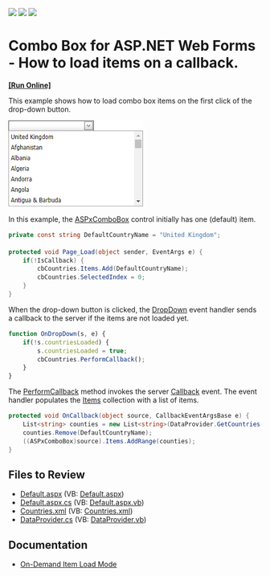 <!-- default badges list -->
![](https://img.shields.io/endpoint?url=https://codecentral.devexpress.com/api/v1/VersionRange/128531810/13.1.4%2B)
[![](https://img.shields.io/badge/Open_in_DevExpress_Support_Center-FF7200?style=flat-square&logo=DevExpress&logoColor=white)](https://supportcenter.devexpress.com/ticket/details/E1426)
[![](https://img.shields.io/badge/📖_How_to_use_DevExpress_Examples-e9f6fc?style=flat-square)](https://docs.devexpress.com/GeneralInformation/403183)
<!-- default badges end -->

# Combo Box for ASP.NET Web Forms - How to load items on a callback.
<!-- run online -->
**[[Run Online]](https://codecentral.devexpress.com/e1426/)**
<!-- run online end -->

This example shows how to load combo box items on the first click of the drop-down button.

![Combo box](combo-box.png)

In this example, the [ASPxComboBox](https://docs.devexpress.com/AspNet/DevExpress.Web.ASPxComboBox) control initially has one (default) item. 

```cs
private const string DefaultCountryName = "United Kingdom";

protected void Page_Load(object sender, EventArgs e) {
    if(!IsCallback) {
        cbCountries.Items.Add(DefaultCountryName);
        cbCountries.SelectedIndex = 0;
    }
}
```

When the drop-down button is clicked, the [DropDown](https://docs.devexpress.com/AspNet/js-ASPxClientDropDownEditBase.DropDown) event handler sends a callback to the server if the items are not loaded yet.

```js
function OnDropDown(s, e) {
    if(!s.countriesLoaded) {
        s.countriesLoaded = true;
        cbCountries.PerformCallback();
    }
}
```

The [PerformCallback](https://docs.devexpress.com/AspNet/js-ASPxClientComboBox.PerformCallback(parameter)) method invokes the server [Callback](https://docs.devexpress.com/AspNet/DevExpress.Web.ASPxAutoCompleteBoxBase.Callback) event. The event handler populates the [Items](https://docs.devexpress.com/AspNet/DevExpress.Web.ASPxAutoCompleteBoxBase.Items) collection with a list of items.

```cs
protected void OnCallback(object source, CallbackEventArgsBase e) {
    List<string> counties = new List<string>(DataProvider.GetCountries());
    counties.Remove(DefaultCountryName);
    ((ASPxComboBox)source).Items.AddRange(counties);
}
```

## Files to Review

* [Default.aspx](./CS/Default.aspx) (VB: [Default.aspx](./VB/Default.aspx))
* [Default.aspx.cs](./CS/Default.aspx.cs) (VB: [Default.aspx.vb](./VB/Default.aspx.vb))
* [Countries.xml](./CS/App_Data/Countries.xml) (VB: [Countries.xml](./VB/App_Data/Countries.xml))
* [DataProvider.cs](./CS/DataProvider.cs) (VB: [DataProvider.vb](./VB/DataProvider.vb))

## Documentation

* [On-Demand Item Load Mode](https://docs.devexpress.com/AspNet/8205/components/data-editors/aspxcombobox/concepts/item-loading-modes#on-demand)
